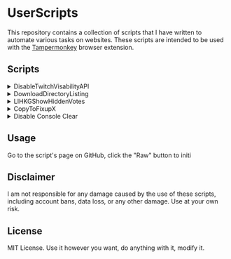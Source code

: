 # UserScripts

This repository contains a collection of scripts that I have written to automate various tasks on websites. These
scripts are intended to be used with the [Tampermonkey](https://www.tampermonkey.net/) browser extension.

## Scripts

<details>
  <summary>DisableTwitchVisabilityAPI</summary>

This script disables the Twitch Visibility API, which is used to determine if a user is currently watching a stream.
This can be useful for streamers who want to appear offline while watching other streams.

</details>

<details>
  <summary>DownloadDirectoryListing</summary>

Download all files from an index page like Apache directory listing, can be a list of files on the page or can be
recursive to download all files in subdirectories.

</details>

<details>
  <summary>LIHKGShowHiddenVotes</summary>

Self-explanatory, show hidden votes on LIHKG. Doesn't work all the time because I wrote this so badly, maybe I'll fix it
someday (hopefully).

</details>

<details>
  <summary>CopyToFixupX</summary>

Modify all copy links on twitter (x.com) to (fixupx.com) to allow preview on discord.

</details>

<details>
  <summary>Disable Console Clear</summary>

Disable the console clear function, useful for debugging. Call `restoreConsoleClear()` to restore the function.

</details>

## Usage

Go to the script's page on GitHub, click the "Raw" button to initi

## Disclaimer

I am not responsible for any damage caused by the use of these scripts, including account bans, data loss, or any other
damage. Use at your own risk.

## License

MIT License.
Use it however you want, do anything with it, modify it.
